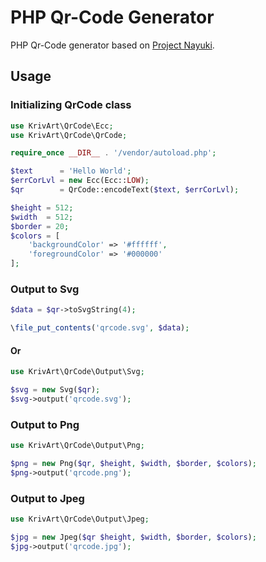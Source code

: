 # PHP Qr-Code Generator

PHP Qr-Code generator based on [Project Nayuki](https://www.nayuki.io/page/qr-code-generator-library).

## Usage

### Initializing QrCode class

```php
use KrivArt\QrCode\Ecc;
use KrivArt\QrCode\QrCode;

require_once __DIR__ . '/vendor/autoload.php';

$text      = 'Hello World';
$errCorLvl = new Ecc(Ecc::LOW);
$qr        = QrCode::encodeText($text, $errCorLvl);

$height = 512;
$width  = 512;
$border = 20;
$colors = [
    'backgroundColor' => '#ffffff',
    'foregroundColor' => '#000000'
];
```

### Output to Svg

```php
$data = $qr->toSvgString(4);

\file_put_contents('qrcode.svg', $data);
```
#### Or

```php
use KrivArt\QrCode\Output\Svg;

$svg = new Svg($qr);
$svg->output('qrcode.svg');
```

### Output to Png

```php
use KrivArt\QrCode\Output\Png;

$png = new Png($qr, $height, $width, $border, $colors);
$png->output('qrcode.png');
```

### Output to Jpeg

```php
use KrivArt\QrCode\Output\Jpeg;

$jpg = new Jpeg($qr $height, $width, $border, $colors);
$jpg->output('qrcode.jpg');
```
